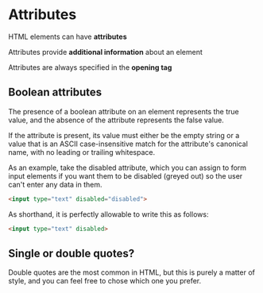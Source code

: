 # Attributes

HTML elements can have **attributes**

Attributes provide **additional information** about an element

Attributes are always specified in the **opening tag**


## Boolean attributes

The presence of a boolean attribute on an element represents the true value, and the absence of the attribute represents the false value.

If the attribute is present, its value must either be the empty string or a value that is an ASCII case-insensitive match for the attribute's canonical name, with no leading or trailing whitespace.

As an example, take the disabled attribute, which you can assign to form input elements if you want them to be disabled (greyed out) so the user can't enter any data in them.

```html
<input type="text" disabled="disabled">
```

As shorthand, it is perfectly allowable to write this as follows:

```html
<input type="text" disabled>
```

## Single or double quotes?

Double quotes are the most common in HTML, but this is purely a matter of style, and you can feel free to chose which one you prefer.
